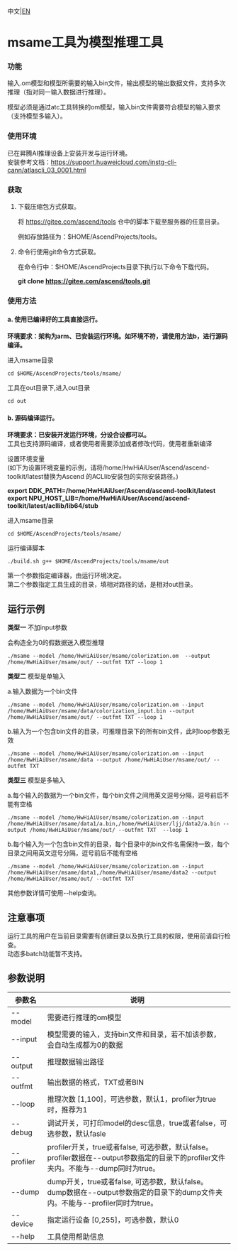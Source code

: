 中文|[EN](README_EN.md)

# msame工具为模型推理工具

### 功能
输入.om模型和模型所需要的输入bin文件，输出模型的输出数据文件，支持多次推理（指对同一输入数据进行推理）。

模型必须是通过atc工具转换的om模型，输入bin文件需要符合模型的输入要求（支持模型多输入）。

### 使用环境
已在昇腾AI推理设备上安装开发与运行环境。  
安装参考文档：https://support.huaweicloud.com/instg-cli-cann/atlascli_03_0001.html

### 获取
1. 下载压缩包方式获取。

   将 https://gitee.com/ascend/tools 仓中的脚本下载至服务器的任意目录。

   例如存放路径为：$HOME/AscendProjects/tools。

2. 命令行使用git命令方式获取。

   在命令行中：$HOME/AscendProjects目录下执行以下命令下载代码。

   **git clone https://gitee.com/ascend/tools.git**


### 使用方法
#### a. 使用已编译好的工具直接运行。   

 **环境要求：架构为arm、已安装运行环境。如环境不符，请使用方法b，进行源码编译。**  

进入msame目录
```
cd $HOME/AscendProjects/tools/msame/
```
工具在out目录下,进入out目录
```
cd out
```


#### b. 源码编译运行。
 **环境要求：已安装开发运行环境，分设合设都可以。**   
工具也支持源码编译，或者使用者需要添加或者修改代码，使用者重新编译  

设置环境变量  
(如下为设置环境变量的示例，请将/home/HwHiAiUser/Ascend/ascend-toolkit/latest替换为Ascend 的ACLlib安装包的实际安装路径。) 
 
**export DDK_PATH=/home/HwHiAiUser/Ascend/ascend-toolkit/latest**  
**export NPU_HOST_LIB=/home/HwHiAiUser/Ascend/ascend-toolkit/latest/acllib/lib64/stub**

进入msame目录
```
cd $HOME/AscendProjects/tools/msame/
```
运行编译脚本
```
./build.sh g++ $HOME/AscendProjects/tools/msame/out
```
第一个参数指定编译器，由运行环境决定。  
第二个参数指定工具生成的目录，填相对路径的话，是相对out目录。

## 运行示例
 **类型一**   不加input参数  

会构造全为0的假数据送入模型推理
```
./msame --model /home/HwHiAiUser/msame/colorization.om  --output /home/HwHiAiUser/msame/out/ --outfmt TXT --loop 1
```


 **类型二**  模型是单输入    

a.输入数据为一个bin文件  

```
./msame --model /home/HwHiAiUser/msame/colorization.om --input /home/HwHiAiUser/msame/data/colorization_input.bin --output /home/HwHiAiUser/msame/out/ --outfmt TXT --loop 1
```

b.输入为一个包含bin文件的目录，可推理目录下的所有bin文件，此时loop参数无效
```
./msame --model /home/HwHiAiUser/msame/colorization.om --input /home/HwHiAiUser/msame/data --output /home/HwHiAiUser/msame/out/ --outfmt TXT
```


 **类型三**  模型是多输入  

a.每个输入的数据为一个bin文件，每个bin文件之间用英文逗号分隔，逗号前后不能有空格

```
./msame --model /home/HwHiAiUser/msame/colorization.om --input /home/HwHiAiUser/msame/data1/a.bin,/home/HwHiAiUser/ljj/data2/a.bin --output /home/HwHiAiUser/msame/out/ --outfmt TXT  --loop 1
```

b.每个输入为一个包含bin文件的目录，每个目录中的bin文件名需保持一致，每个目录之间用英文逗号分隔，逗号前后不能有空格
```
./msame --model /home/HwHiAiUser/msame/colorization.om --input /home/HwHiAiUser/msame/data1,/home/HwHiAiUser/msame/data2 --output /home/HwHiAiUser/msame/out/ --outfmt TXT
```
  
其他参数详情可使用--help查询。


## 注意事项
运行工具的用户在当前目录需要有创建目录以及执行工具的权限，使用前请自行检查。  
动态多batch功能暂不支持。

## 参数说明

| 参数名   | 说明                            |
| -------- | ------------------------------- |
| --model  | 需要进行推理的om模型            |
| --input  | 模型需要的输入，支持bin文件和目录，若不加该参数，会自动生成都为0的数据                  |
| --output | 推理数据输出路径                |
| --outfmt | 输出数据的格式，TXT或者BIN      |
| --loop   | 推理次数 [1,100]，可选参数，默认1，profiler为true时，推荐为1 |
| --debug   | 调试开关，可打印model的desc信息，true或者false，可选参数，默认fasle |
| --profiler   | profiler开关，true或者false, 可选参数，默认false。<br>profiler数据在--output参数指定的目录下的profiler文件夹内。不能与--dump同时为true。 |  
| --dump   | dump开关，true或者false, 可选参数，默认false。<br>dump数据在--output参数指定的目录下的dump文件夹内。不能与--profiler同时为true。 |
| --device   | 指定运行设备 [0,255]，可选参数，默认0 |
| --help   | 工具使用帮助信息                  |